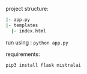 project structure:
```bash
|- app.py
|- templates
  |- index.html
```

run using : `python app.py`

requirements:
```bash
pip3 install flask mistralai
```
